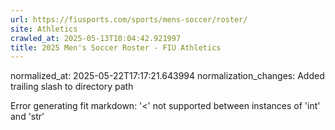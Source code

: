 ```yaml
---
url: https://fiusports.com/sports/mens-soccer/roster/
site: Athletics
crawled_at: 2025-05-13T10:04:42.921997
title: 2025 Men's Soccer Roster - FIU Athletics
---
```

normalized_at: 2025-05-22T17:17:21.643994
normalization_changes: Added trailing slash to directory path

Error generating fit markdown: '<' not supported between instances of 'int' and 'str'